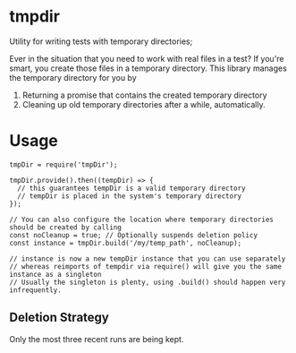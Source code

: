 # tmpdir
Utility for writing tests with temporary directories;

Ever in the situation that you need to work with real files in a test? If you're smart, you create those files in a temporary directory. This library manages the temporary directory for you by

1. Returning a promise that contains the created temporary directory
2. Cleaning up old temporary directories after a while, automatically.

# Usage
```node
tmpDir = require('tmpDir');

tmpDir.provide().then((tempDir) => {
  // this guarantees tempDir is a valid temporary directory
  // tempDir is placed in the system's temporary directory
});

// You can also configure the location where temporary directories should be created by calling
const noCleanup = true; // Optionally suspends deletion policy
const instance = tmpDir.build('/my/temp_path', noCleanup);

// instance is now a new tempDir instance that you can use separately
// whereas reimports of tempdir via require() will give you the same instance as a singleton
// Usually the singleton is plenty, using .build() should happen very infrequently.
```

## Deletion Strategy
Only the most three recent runs are being kept.